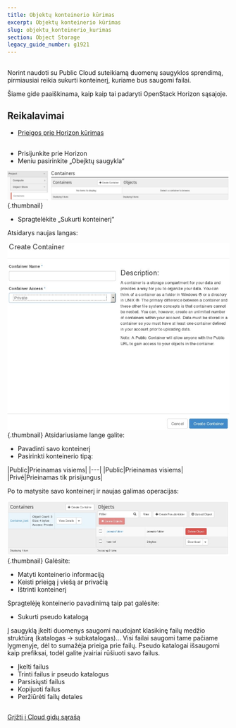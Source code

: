 ```yaml
---
title: Objektų konteinerio kūrimas
excerpt: Objektų konteinerio kūrimas
slug: objektu_konteinerio_kurimas
section: Object Storage
legacy_guide_number: g1921
---
```



## 
Norint naudoti su Public Cloud suteikiamą duomenų saugyklos sprendimą, pirmiausiai reikia sukurti konteinerį, kuriame bus saugomi failai.

Šiame gide paaiškinama, kaip kaip tai padaryti OpenStack Horizon sąsajoje.


## Reikalavimai

- [Prieigos prie Horizon kūrimas]({legacy}1773)




## 

- Prisijunkite prie Horizon
- Meniu pasirinkite „Obejktų saugykla“



![](images/img_2935.jpg){.thumbnail}

- Spragtelėkite „Sukurti konteinerį“


Atsidarys naujas langas:

![](images/img_2937.jpg){.thumbnail}
Atsidariusiame lange galite:

- Pavadinti savo konteinerį
- Pasirinkti konteinerio tipą:

|Public|Prieinamas visiems|
|---|
|Public|Prieinamas visiems|
|Privé|Prieinamas tik prisijungus|


Po to matysite savo konteinerį ir naujas galimas operacijas:

![](images/img_2938.jpg){.thumbnail}
Galėsite:

- Matyti konteinerio informaciją
- Keisti prieigą į viešą ar privačią
- Ištrinti konteinerį


Spragtelėję konteinerio pavadinimą taip pat galėsite:

- Sukurti pseudo katalogą


Į saugyklą įkelti duomenys saugomi naudojant klasikinę failų medžio struktūrą (katalogas -> subkatalogas)...
Visi failai saugomi tame pačiame lygmenyje, dėl to sumažėja prieiga prie failų.
Pseudo katalogai išsaugomi kaip prefiksai, todėl galite įvairiai rūšiuoti savo failus.

- Įkelti failus
- Trinti failus ir pseudo katalogus
- Parsisiųsti failus
- Kopijuoti failus
- Peržiūrėti failų detales




## 
[Grįžti į Cloud gidų sąrašą]({legacy}1785)


